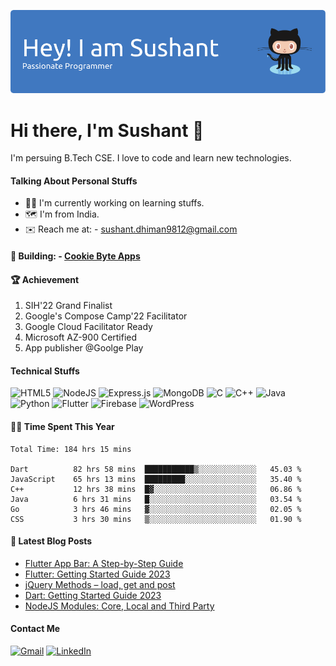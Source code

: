 ![Header](./github-header.png)
# Hi there, I'm Sushant 👋
I'm persuing B.Tech CSE. I love to code and learn new technologies.

#### Talking About Personal Stuffs
<ul>
  <li>🧑‍💻 I'm currently working on learning stuffs.</li>
  <li>🗺️ I'm from India.</li>
  <li>✉️ Reach me at: - <a href="mailto:sushant.dhiman9812@gmail.com">sushant.dhiman9812@gmail.com</a></li>
</ul>

#### 📱 Building: - [Cookie Byte Apps](https://play.google.com/store/apps/developer?id=Cookie+Byte+Apps)

#### 🏆 Achievement
<ol>
  <li>SIH'22 Grand Finalist</li>
  <li>Google's Compose Camp'22 Facilitator</li>
  <li>Google Cloud Facilitator Ready</li>
  <li>Microsoft AZ-900 Certified</li>
  <li>App publisher @Goolge Play</li>
</ol>

#### Technical Stuffs
![HTML5](https://img.shields.io/badge/html5-%23E34F26.svg?style=for-the-badge&logo=html5&logoColor=white)
![NodeJS](https://img.shields.io/badge/node.js-6DA55F?style=for-the-badge&logo=node.js&logoColor=white)
![Express.js](https://img.shields.io/badge/express.js-%23404d59.svg?style=for-the-badge&logo=express&logoColor=%2361DAFB)
![MongoDB](https://img.shields.io/badge/MongoDB-%234ea94b.svg?style=for-the-badge&logo=mongodb&logoColor=white)
![C](https://img.shields.io/badge/c-%2300599C.svg?style=for-the-badge&logo=c&logoColor=white)
![C++](https://img.shields.io/badge/c++-%2300599C.svg?style=for-the-badge&logo=c%2B%2B&logoColor=white)
![Java](https://img.shields.io/badge/java-%23ED8B00.svg?style=for-the-badge&logo=java&logoColor=white)
![Python](https://img.shields.io/badge/python-3670A0?style=for-the-badge&logo=python&logoColor=ffdd54)
![Flutter](https://img.shields.io/badge/Flutter-%2302569B.svg?style=for-the-badge&logo=Flutter&logoColor=white)
![Firebase](https://img.shields.io/badge/firebase-%23039BE5.svg?style=for-the-badge&logo=firebase)
![WordPress](https://img.shields.io/badge/WordPress-%23117AC9.svg?style=for-the-badge&logo=WordPress&logoColor=white)


#### 👨‍💻 Time Spent This Year
<!--START_SECTION:waka-->

```text
Total Time: 184 hrs 15 mins

Dart          82 hrs 58 mins  ███████████▒░░░░░░░░░░░░░   45.03 %
JavaScript    65 hrs 13 mins  █████████░░░░░░░░░░░░░░░░   35.40 %
C++           12 hrs 38 mins  █▓░░░░░░░░░░░░░░░░░░░░░░░   06.86 %
Java          6 hrs 31 mins   █░░░░░░░░░░░░░░░░░░░░░░░░   03.54 %
Go            3 hrs 46 mins   ▓░░░░░░░░░░░░░░░░░░░░░░░░   02.05 %
CSS           3 hrs 30 mins   ▒░░░░░░░░░░░░░░░░░░░░░░░░   01.90 %
```

<!--END_SECTION:waka-->

#### 📔 Latest Blog Posts
<!-- BLOG-POST-LIST:START -->
- [Flutter App Bar: A Step-by-Step Guide](https://codeforgeek.com/flutter-appbar/)
- [Flutter: Getting Started Guide 2023](https://codeforgeek.com/flutter-getting-started-guide/)
- [jQuery Methods – load, get and post](https://codeforgeek.com/jquery-load-get-and-post-methods/)
- [Dart: Getting Started Guide 2023](https://codeforgeek.com/dart-getting-started-guide/)
- [NodeJS Modules: Core, Local and Third Party](https://codeforgeek.com/nodejs-modules/)
<!-- BLOG-POST-LIST:END -->


#### Contact Me
<a href="mailto:sushant.dhiman9812@gmail.com">![Gmail](https://img.shields.io/badge/Gmail-D14836?style=for-the-badge&logo=gmail&logoColor=white)</a>
<a href="https://linkedin.com/in/sushant102004">![LinkedIn](https://img.shields.io/badge/linkedin-%230077B5.svg?style=for-the-badge&logo=linkedin&logoColor=white)</a>
